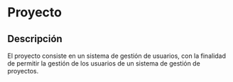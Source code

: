 # Proyecto

## Descripción

El proyecto consiste en un sistema de gestión de usuarios, con la finalidad de permitir la gestión de los usuarios de un sistema de gestión de proyectos.
